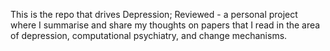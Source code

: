 This is the repo that drives Depression; Reviewed - a personal project where I summarise and share my thoughts on papers that I read in the area of depression, computational psychiatry, and change mechanisms.
